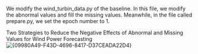 We modify the wind_turbin_data.py of the baseline. In this file, we modify the abnormal values and fill the missing values. Meanwhile, in the file called prepare.py, we set the epoch number to 1.

Two Strategies to Reduce the Negative Effects of Abnormal and Missing Values for Wind Power Forecasting
![{09980A49-F43D-4696-8417-D37CEADA22D4}](https://github.com/user-attachments/assets/2c9f4b0d-acc4-4665-b55c-6288a1981242)
